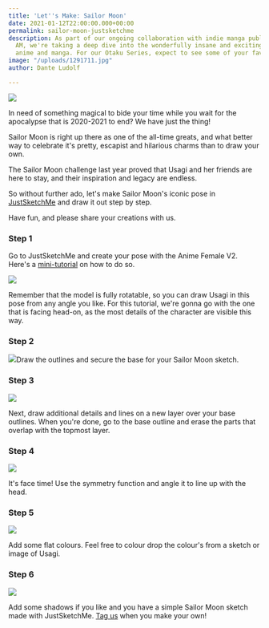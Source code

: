 ```yaml
---
title: 'Let''s Make: Sailor Moon'
date: 2021-01-12T22:00:00.000+00:00
permalink: sailor-moon-justsketchme
description: As part of our ongoing collaboration with indie manga publisher Saturday
  AM, we're taking a deep dive into the wonderfully insane and exciting worlds of
  anime and manga. For our Otaku Series, expect to see some of your faves pop up!
image: "/uploads/1291711.jpg"
author: Dante Ludolf

---
```

![](/uploads/00-promo-sailor-moon.jpg)

In need of something magical to bide your time while you wait for the apocalypse that is 2020-2021 to end? We have just the thing!

Sailor Moon is right up there as one of the all-time greats, and what better way to celebrate it's pretty, escapist and hilarious charms than to draw your own.

The Sailor Moon challenge last year proved that Usagi and her friends are here to stay, and their inspiration and legacy are endless.

So without further ado, let's make Sailor Moon's iconic pose in [JustSketchMe](https://justsketch.me/) and draw it out step by step.

Have fun, and please share your creations with us.

### Step 1

Go to JustSketchMe and create your pose with the Anime Female V2. Here's a [mini-tutorial]() on how to do so.

![](/uploads/untitled-design.png)

Remember that the model is fully rotatable, so you can draw Usagi in this pose from any angle you like. For this tutorial, we're gonna go with the one that is facing head-on, as the most details of the character are visible this way.

### Step 2

![](/uploads/sailor-moon.png)Draw the outlines and secure the base for your Sailor Moon sketch.

### Step 3

![](/uploads/sailor-moon4.png)

Next, draw additional details and lines on a new layer over your base outlines. When you're done, go to the base outline and erase the parts that overlap with the topmost layer.

### Step 4

![](/uploads/sailor-moon5.png)

It's face time! Use the symmetry function and angle it to line up with the head.

### Step 5

![](/uploads/sailor-moon2.png)

Add some flat colours. Feel free to colour drop the colour's from a sketch or image of Usagi.

### Step 6

![](/uploads/sailor-moon1.png)

Add some shadows if you like and you have a simple Sailor Moon sketch made with JustSketchMe. [Tag us](https://www.instagram.com/justsketch.me/) when you make your own!